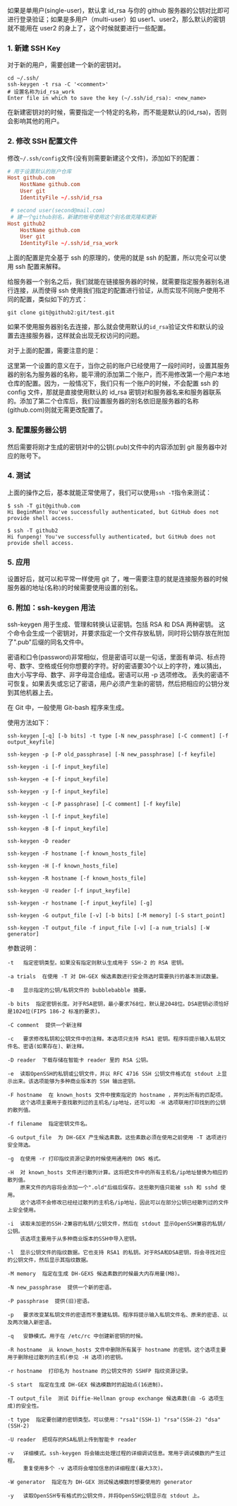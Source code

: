 如果是单用户(single-user)，默认拿 id_rsa 与你的 github 服务器的公钥对比即可进行登录验证；如果是多用户（multi-user）如 user1、user2，那么默认的密钥就不能用在 user2 的身上了，这个时候就要进行一些配置。

### 1. 新建 SSH Key

对于新的用户，需要创建一个新的密钥对。

```shell
cd ~/.ssh/
ssh-keygen -t rsa -C '<comment>'
# 设置名称为id_rsa_work
Enter file in which to save the key (~/.ssh/id_rsa): <new_name>
```

在新建密钥对的时候，需要指定一个特定的名称，而不能是默认的(id_rsa)，否则会影响其他的用户。


### 2. 修改 SSH 配置文件

修改`~/.ssh/config`文件(没有则需要新建这个文件)，添加如下的配置：

```conf
# 用于设置默认的账户仓库
Host github.com
    HostName github.com
    User git
    IdentityFile ~/.ssh/id_rsa

 # second user(second@mail.com)
 # 建一个github别名，新建的帐号使用这个别名做克隆和更新
Host github2
    HostName github.com
    User git
    IdentityFile ~/.ssh/id_rsa_work
```

上面的配置是完全基于 ssh 的原理的，使用的就是 ssh 的配置，所以完全可以使用 ssh 配置来解释。

给服务器一个别名之后，我们就能在链接服务器的时候，就需要指定服务器别名进行连接，从而使得 ssh 使用我们指定的配置进行验证，从而实现不同账户使用不同的配置，类似如下的方式：

`git clone git@github2:git/test.git`

如果不使用服务器别名去连接，那么就会使用默认的`id_rsa`验证文件和默认的设置去连接服务器，这样就会出现无权访问的问题。

对于上面的配置，需要注意的是：

这里第一个设置的意义在于，当你之前的账户已经使用了一段时间时，设置其服务器的别名为服务器的名称，能平滑的添加第二个账户，而不用修改第一个用户本地仓库的配置。因为，一般情况下，我们只有一个账户的时候，不会配置 ssh 的 config 文件，那就是直接使用默认的 id_rsa 密钥对和服务器名来和服务器联系的。添加了第二个仓库后，我们设置服务器的别名依旧是服务器的名称(github.com)则就无需更改配置了。

### 3. 配置服务器公钥

然后需要将刚才生成的密钥对中的公钥(.pub)文件中的内容添加到 git 服务器中对应的账号下。

### 4. 测试

上面的操作之后，基本就能正常使用了，我们可以使用`ssh -T`指令来测试：

```shell
$ ssh -T git@github.com
Hi BeginMan! You've successfully authenticated, but GitHub does not provide shell access.

$ ssh -T github2
Hi funpeng! You've successfully authenticated, but GitHub does not provide shell access.
```

### 5. 应用

设置好后，就可以和平常一样使用 git 了，唯一需要注意的就是连接服务器的时候服务器的地址(名称)的时候需要使用设置的别名。


### 6. 附加：ssh-keygen 用法

ssh-keygen 用于生成、管理和转换认证密钥。包括 RSA 和 DSA 两种密钥。
这个命令会生成一个密钥对，并要求指定一个文件存放私钥，同时将公钥存放在附加了".pub"后缀的同名文件中。

密语和口令(password)非常相似，但是密语可以是一句话，里面有单词、标点符号、数字、空格或任何你想要的字符。好的密语要30个以上的字符，难以猜出，由大小写字母、数字、非字母混合组成。密语可以用 -p 选项修改。
丢失的密语不可恢复。如果丢失或忘记了密语，用户必须产生新的密钥，然后把相应的公钥分发到其他机器上去。

在 Git 中，一般使用 Git-bash 程序来生成。

使用方法如下：

```
ssh-keygen [-q] [-b bits] -t type [-N new_passphrase] [-C comment] [-f output_keyfile]

ssh-keygen -p [-P old_passphrase] [-N new_passphrase] [-f keyfile]

ssh-keygen -i [-f input_keyfile]

ssh-keygen -e [-f input_keyfile]

ssh-keygen -y [-f input_keyfile]

ssh-keygen -c [-P passphrase] [-C comment] [-f keyfile]

ssh-keygen -l [-f input_keyfile]

ssh-keygen -B [-f input_keyfile]

ssh-keygen -D reader

ssh-keygen -F hostname [-f known_hosts_file]

ssh-keygen -H [-f known_hosts_file]

ssh-keygen -R hostname [-f known_hosts_file]

ssh-keygen -U reader [-f input_keyfile]

ssh-keygen -r hostname [-f input_keyfile] [-g]

ssh-keygen -G output_file [-v] [-b bits] [-M memory] [-S start_point]

ssh-keygen -T output_file -f input_file [-v] [-a num_trials] [-W generator]
```

参数说明：

```
-t   指定密钥类型。如果没有指定则默认生成用于 SSH-2 的 RSA 密钥。

-a trials  在使用 -T 对 DH-GEX 候选素数进行安全筛选时需要执行的基本测试数量。

-B   显示指定的公钥/私钥文件的 bubblebabble 摘要。

-b bits  指定密钥长度。对于RSA密钥，最小要求768位，默认是2048位。DSA密钥必须恰好是1024位(FIPS 186-2 标准的要求)。

-C comment  提供一个新注释

-c   要求修改私钥和公钥文件中的注释。本选项只支持 RSA1 密钥。程序将提示输入私钥文件名、密语(如果存在)、新注释。

-D reader  下载存储在智能卡 reader 里的 RSA 公钥。

-e  读取OpenSSH的私钥或公钥文件，并以 RFC 4716 SSH 公钥文件格式在 stdout 上显示出来。该选项能够为多种商业版本的 SSH 输出密钥。

-F hostname  在 known_hosts 文件中搜索指定的 hostname ，并列出所有的匹配项。
 	这个选项主要用于查找散列过的主机名/ip地址，还可以和 -H 选项联用打印找到的公钥的散列值。

-f filename  指定密钥文件名。

-G output_file  为 DH-GEX 产生候选素数。这些素数必须在使用之前使用 -T 选项进行安全筛选。

-g  在使用 -r 打印指纹资源记录的时候使用通用的 DNS 格式。

-H  对 known_hosts 文件进行散列计算。这将把文件中的所有主机名/ip地址替换为相应的散列值。
	原来文件的内容将会添加一个".old"后缀后保存。这些散列值只能被 ssh 和 sshd 使用。
    这个选项不会修改已经经过散列的主机名/ip地址，因此可以在部分公钥已经散列过的文件上安全使用。

-i  读取未加密的SSH-2兼容的私钥/公钥文件，然后在 stdout 显示OpenSSH兼容的私钥/公钥。
    该选项主要用于从多种商业版本的SSH中导入密钥。

-l  显示公钥文件的指纹数据。它也支持 RSA1 的私钥。对于RSA和DSA密钥，将会寻找对应的公钥文件，然后显示其指纹数据。

-M memory  指定在生成 DH-GEXS 候选素数的时候最大内存用量(MB)。

-N new_passphrase  提供一个新的密语。

-P passphrase  提供(旧)密语。

-p   要求改变某私钥文件的密语而不重建私钥。程序将提示输入私钥文件名、原来的密语、以及两次输入新密语。

-q   安静模式。用于在 /etc/rc 中创建新密钥的时候。

-R hostname  从 known_hosts 文件中删除所有属于 hostname 的密钥。这个选项主要用于删除经过散列的主机(参见 -H 选项)的密钥。

-r hostname  打印名为 hostname 的公钥文件的 SSHFP 指纹资源记录。

-S start  指定在生成 DH-GEX 候选模数时的起始点(16进制)。

-T output_file  测试 Diffie-Hellman group exchange 候选素数(由 -G 选项生成)的安全性。

-t type  指定要创建的密钥类型。可以使用："rsa1"(SSH-1) "rsa"(SSH-2) "dsa"(SSH-2)

-U reader  把现存的RSA私钥上传到智能卡 reader

-v   详细模式。ssh-keygen 将会输出处理过程的详细调试信息。常用于调试模数的产生过程。
     重复使用多个 -v 选项将会增加信息的详细程度(最大3次)。

-W generator  指定在为 DH-GEX 测试候选模数时想要使用的 generator

-y   读取OpenSSH专有格式的公钥文件，并将OpenSSH公钥显示在 stdout 上。
```


